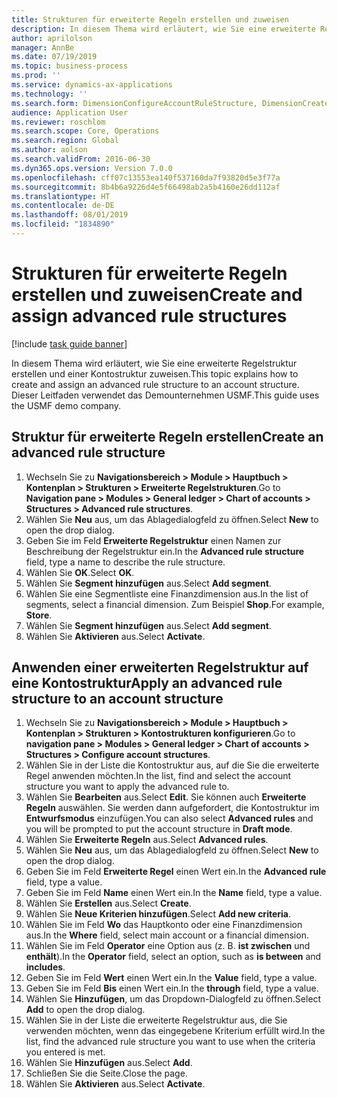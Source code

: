 ```yaml
---
title: Strukturen für erweiterte Regeln erstellen und zuweisen
description: In diesem Thema wird erläutert, wie Sie eine erweiterte Regelstruktur erstellen und einer Kontostruktur zuweisen.
author: aprilolson
manager: AnnBe
ms.date: 07/19/2019
ms.topic: business-process
ms.prod: ''
ms.service: dynamics-ax-applications
ms.technology: ''
ms.search.form: DimensionConfigureAccountRuleStructure, DimensionCreateAccountRuleStructure, DimensionHierarchyAddLevel, DimensionHierarchyConstraintActivate, DimensionConfigureAccountStructure, DimensionConfigureAccountRule, DimensionCreateAccountRule, DimensionSelectAccountRuleStructure
audience: Application User
ms.reviewer: roschlom
ms.search.scope: Core, Operations
ms.search.region: Global
ms.author: aolson
ms.search.validFrom: 2016-06-30
ms.dyn365.ops.version: Version 7.0.0
ms.openlocfilehash: cff07c13553ea140f537160da7f93820d5e3f77a
ms.sourcegitcommit: 8b4b6a9226d4e5f66498ab2a5b4160e26dd112af
ms.translationtype: HT
ms.contentlocale: de-DE
ms.lasthandoff: 08/01/2019
ms.locfileid: "1834890"
---
```

# <a name="create-and-assign-advanced-rule-structures"></a><span data-ttu-id="92e6b-103">Strukturen für erweiterte Regeln erstellen und zuweisen</span><span class="sxs-lookup"><span data-stu-id="92e6b-103">Create and assign advanced rule structures</span></span>

[!include [task guide banner](../../includes/task-guide-banner.md)]

<span data-ttu-id="92e6b-104">In diesem Thema wird erläutert, wie Sie eine erweiterte Regelstruktur erstellen und einer Kontostruktur zuweisen.</span><span class="sxs-lookup"><span data-stu-id="92e6b-104">This topic explains how to create and assign an advanced rule structure to an account structure.</span></span> <span data-ttu-id="92e6b-105">Dieser Leitfaden verwendet das Demounternehmen USMF.</span><span class="sxs-lookup"><span data-stu-id="92e6b-105">This guide uses the USMF demo company.</span></span>

## <a name="create-an-advanced-rule-structure"></a><span data-ttu-id="92e6b-106">Struktur für erweiterte Regeln erstellen</span><span class="sxs-lookup"><span data-stu-id="92e6b-106">Create an advanced rule structure</span></span>
1. <span data-ttu-id="92e6b-107">Wechseln Sie zu **Navigationsbereich > Module > Hauptbuch > Kontenplan > Strukturen > Erweiterte Regelstrukturen**.</span><span class="sxs-lookup"><span data-stu-id="92e6b-107">Go to **Navigation pane > Modules > General ledger > Chart of accounts > Structures > Advanced rule structures**.</span></span>
2. <span data-ttu-id="92e6b-108">Wählen Sie **Neu** aus, um das Ablagedialogfeld zu öffnen.</span><span class="sxs-lookup"><span data-stu-id="92e6b-108">Select **New** to open the drop dialog.</span></span>
3. <span data-ttu-id="92e6b-109">Geben Sie im Feld **Erweiterte Regelstruktur** einen Namen zur Beschreibung der Regelstruktur ein.</span><span class="sxs-lookup"><span data-stu-id="92e6b-109">In the **Advanced rule structure** field, type a name to describe the rule structure.</span></span>
4. <span data-ttu-id="92e6b-110">Wählen Sie **OK**.</span><span class="sxs-lookup"><span data-stu-id="92e6b-110">Select **OK**.</span></span>
5. <span data-ttu-id="92e6b-111">Wählen Sie **Segment hinzufügen** aus.</span><span class="sxs-lookup"><span data-stu-id="92e6b-111">Select **Add segment**.</span></span>
6. <span data-ttu-id="92e6b-112">Wählen Sie eine Segmentliste eine Finanzdimension aus.</span><span class="sxs-lookup"><span data-stu-id="92e6b-112">In the list of segments, select a financial dimension.</span></span> <span data-ttu-id="92e6b-113">Zum Beispiel **Shop**.</span><span class="sxs-lookup"><span data-stu-id="92e6b-113">For example, **Store**.</span></span>  
7. <span data-ttu-id="92e6b-114">Wählen Sie **Segment hinzufügen** aus.</span><span class="sxs-lookup"><span data-stu-id="92e6b-114">Select **Add segment**.</span></span>
8. <span data-ttu-id="92e6b-115">Wählen Sie **Aktivieren** aus.</span><span class="sxs-lookup"><span data-stu-id="92e6b-115">Select **Activate**.</span></span>

## <a name="apply-an-advanced-rule-structure-to-an-account-structure"></a><span data-ttu-id="92e6b-116">Anwenden einer erweiterten Regelstruktur auf eine Kontostruktur</span><span class="sxs-lookup"><span data-stu-id="92e6b-116">Apply an advanced rule structure to an account structure</span></span>
1. <span data-ttu-id="92e6b-117">Wechseln Sie zu **Navigationsbereich > Module > Hauptbuch > Kontenplan > Strukturen > Kontostrukturen konfigurieren**.</span><span class="sxs-lookup"><span data-stu-id="92e6b-117">Go to **navigation pane > Modules > General ledger > Chart of accounts > Structures > Configure account structures**.</span></span>
2. <span data-ttu-id="92e6b-118">Wählen Sie in der Liste die Kontostruktur aus, auf die Sie die erweiterte Regel anwenden möchten.</span><span class="sxs-lookup"><span data-stu-id="92e6b-118">In the list, find and select the account structure you want to apply the advanced rule to.</span></span>
3. <span data-ttu-id="92e6b-119">Wählen Sie **Bearbeiten** aus.</span><span class="sxs-lookup"><span data-stu-id="92e6b-119">Select **Edit**.</span></span> <span data-ttu-id="92e6b-120">Sie können auch **Erweiterte Regeln** auswählen. Sie werden dann aufgefordert, die Kontostruktur im **Entwurfsmodus** einzufügen.</span><span class="sxs-lookup"><span data-stu-id="92e6b-120">You can also select **Advanced rules** and you will be prompted to put the account structure in **Draft mode**.</span></span>  
4. <span data-ttu-id="92e6b-121">Wählen Sie **Erweiterte Regeln** aus.</span><span class="sxs-lookup"><span data-stu-id="92e6b-121">Select **Advanced rules**.</span></span>
5. <span data-ttu-id="92e6b-122">Wählen Sie **Neu** aus, um das Ablagedialogfeld zu öffnen.</span><span class="sxs-lookup"><span data-stu-id="92e6b-122">Select **New** to open the drop dialog.</span></span>
6. <span data-ttu-id="92e6b-123">Geben Sie im Feld **Erweiterte Regel** einen Wert ein.</span><span class="sxs-lookup"><span data-stu-id="92e6b-123">In the **Advanced rule** field, type a value.</span></span>
7. <span data-ttu-id="92e6b-124">Geben Sie im Feld **Name** einen Wert ein.</span><span class="sxs-lookup"><span data-stu-id="92e6b-124">In the **Name** field, type a value.</span></span>
8. <span data-ttu-id="92e6b-125">Wählen Sie **Erstellen** aus.</span><span class="sxs-lookup"><span data-stu-id="92e6b-125">Select **Create**.</span></span>
9. <span data-ttu-id="92e6b-126">Wählen Sie **Neue Kriterien hinzufügen**.</span><span class="sxs-lookup"><span data-stu-id="92e6b-126">Select **Add new criteria**.</span></span>
10. <span data-ttu-id="92e6b-127">Wählen Sie im Feld **Wo** das Hauptkonto oder eine Finanzdimension aus.</span><span class="sxs-lookup"><span data-stu-id="92e6b-127">In the **Where** field, select main account or a financial dimension.</span></span>
11. <span data-ttu-id="92e6b-128">Wählen Sie im Feld **Operator** eine Option aus (z. B. **ist zwischen** und **enthält**).</span><span class="sxs-lookup"><span data-stu-id="92e6b-128">In the **Operator** field, select an option, such as **is between** and **includes**.</span></span>
12. <span data-ttu-id="92e6b-129">Geben Sie im Feld **Wert** einen Wert ein.</span><span class="sxs-lookup"><span data-stu-id="92e6b-129">In the **Value** field, type a value.</span></span>
13. <span data-ttu-id="92e6b-130">Geben Sie im Feld **Bis** einen Wert ein.</span><span class="sxs-lookup"><span data-stu-id="92e6b-130">In the **through** field, type a value.</span></span>
14. <span data-ttu-id="92e6b-131">Wählen Sie **Hinzufügen**, um das Dropdown-Dialogfeld zu öffnen.</span><span class="sxs-lookup"><span data-stu-id="92e6b-131">Select **Add** to open the drop dialog.</span></span>
15. <span data-ttu-id="92e6b-132">Wählen Sie in der Liste die erweiterte Regelstruktur aus, die Sie verwenden möchten, wenn das eingegebene Kriterium erfüllt wird.</span><span class="sxs-lookup"><span data-stu-id="92e6b-132">In the list, find the advanced rule structure you want to use when the criteria you entered is met.</span></span>
16. <span data-ttu-id="92e6b-133">Wählen Sie **Hinzufügen** aus.</span><span class="sxs-lookup"><span data-stu-id="92e6b-133">Select **Add**.</span></span>
17. <span data-ttu-id="92e6b-134">Schließen Sie die Seite.</span><span class="sxs-lookup"><span data-stu-id="92e6b-134">Close the page.</span></span>
18. <span data-ttu-id="92e6b-135">Wählen Sie **Aktivieren** aus.</span><span class="sxs-lookup"><span data-stu-id="92e6b-135">Select **Activate**.</span></span>

